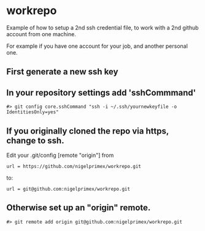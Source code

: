 # workrepo
Example of how to setup a 2nd ssh credential file, to work with a 2nd github account from one machine.

For example if you have one account for your job, and another personal one.

## First generate a new ssh key

## In your repository settings add 'sshCommmand'
```
#> git config core.sshCommand "ssh -i ~/.ssh/yournewkeyfile -o IdentitiesOnly=yes"
```

## If you originally cloned the repo via https, change to ssh.
Edit your .git/config [remote "origin"] from 
```
url = https://github.com/nigelprimex/workrepo.git
```

to:

```
url = git@github.com:nigelprimex/workrepo.git
```

## Otherwise set up an "origin" remote.
```
#> git remote add origin git@github.com:nigelprimex/workrepo.git
```
